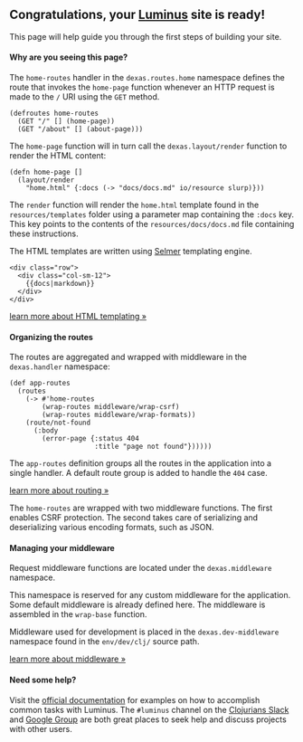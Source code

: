 <h2 class="alert alert-success">Congratulations, your <a class="alert-link" href="http://luminusweb.net">Luminus</a> site is ready!</h2>

This page will help guide you through the first steps of building your site.

#### Why are you seeing this page?

The `home-routes` handler in the `dexas.routes.home` namespace
defines the route that invokes the `home-page` function whenever an HTTP
request is made to the `/` URI using the `GET` method.

```
(defroutes home-routes
  (GET "/" [] (home-page))
  (GET "/about" [] (about-page)))
```

The `home-page` function will in turn call the `dexas.layout/render` function
to render the HTML content:

```
(defn home-page []
  (layout/render
    "home.html" {:docs (-> "docs/docs.md" io/resource slurp)}))
```

The `render` function will render the `home.html` template found in the `resources/templates`
folder using a parameter map containing the `:docs` key. This key points to the
contents of the `resources/docs/docs.md` file containing these instructions.


The HTML templates are written using [Selmer](https://github.com/yogthos/Selmer) templating engine.


```
<div class="row">
  <div class="col-sm-12">
    {{docs|markdown}}
  </div>
</div>
```

<a class="btn btn-primary" href="http://www.luminusweb.net/docs/html_templating.md">learn more about HTML templating »</a>



#### Organizing the routes

The routes are aggregated and wrapped with middleware in the `dexas.handler` namespace:

```
(def app-routes
  (routes
    (-> #'home-routes
        (wrap-routes middleware/wrap-csrf)
        (wrap-routes middleware/wrap-formats))
    (route/not-found
      (:body
        (error-page {:status 404
                     :title "page not found"})))))
```

The `app-routes` definition groups all the routes in the application into a single handler.
A default route group is added to handle the `404` case.

<a class="btn btn-primary" href="http://www.luminusweb.net/docs/routes.md">learn more about routing »</a>

The `home-routes` are wrapped with two middleware functions. The first enables CSRF protection.
The second takes care of serializing and deserializing various encoding formats, such as JSON.

#### Managing your middleware

Request middleware functions are located under the `dexas.middleware` namespace.

This namespace is reserved for any custom middleware for the application. Some default middleware is
already defined here. The middleware is assembled in the `wrap-base` function.

Middleware used for development is placed in the `dexas.dev-middleware` namespace found in
the `env/dev/clj/` source path.

<a class="btn btn-primary" href="http://www.luminusweb.net/docs/middleware.md">learn more about middleware »</a>




#### Need some help?

Visit the [official documentation](http://www.luminusweb.net/docs) for examples
on how to accomplish common tasks with Luminus. The `#luminus` channel on the [Clojurians Slack](http://clojurians.net/) and [Google Group](https://groups.google.com/forum/#!forum/luminusweb) are both great places to seek help and discuss projects with other users.
